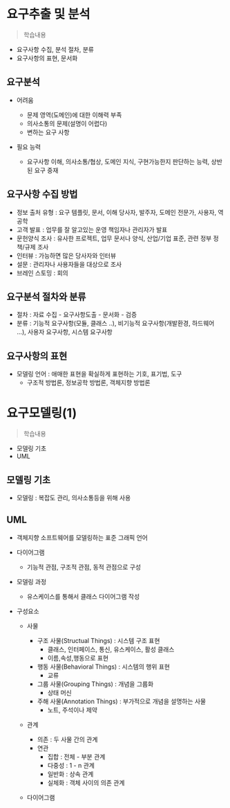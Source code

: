 # 요구추출 및 분석
> 학습내용
- 요구사항 수집, 분석 절차, 분류
- 요구사항의 표현, 문서화

## 요구분석
- 어려움
    - 문제 영역(도메인)에 대한 이해력 부족
    - 의사소통의 문제(설명이 어렵다)
    - 변하는 요구 사항

- 필요 능력
    - 요구사항 이해, 의사소통/협상, 도메인 지식, 구현가능한지 판단하는 능력, 상반된 요구 중재

## 요구사항 수집 방법
- 정보 출처 유형 : 요구 템플릿, 문서, 이해 당사자, 발주자, 도메인 전문가, 사용자, 역공학
- 고객 발표 : 업무를 잘 알고있는 운영 책임자나 관리자가 발표
- 문헌양식 조사 : 유사한 프로젝트, 업무 문서나 양식, 산업/기업 표준, 관련 정부 정책/규제 조사
- 인터뷰 : 가능하면 많은 당사자와 인터뷰
- 설문 : 관리자나 사용자들을 대상으로 조사
- 브레인 스토밍 : 회의

## 요구분석 절차와 분류
- 절차 : 자료 수집 - 요구사항도출 - 문서화 - 검증
- 분류 : 기능적 요구사항(모듈, 클래스 ..), 비기능적 요구사항(개발환경, 하드웨어 ...), 사용자 요구사항, 시스템 요구사항

## 요구사항의 표현
- 모델링 언어 : 애매한 표현을 확실하게 표현하는 기호, 표기법, 도구
    - 구조적 방법론, 정보공학 방법론, 객체지향 방법론

# 요구모델링(1)
> 학습내용
- 모델링 기초
- UML

## 모델링 기초
- 모델링 : 복잡도 관리, 의사소통등을 위해 사용

## UML
- 객체지향 소프트웨어를 모델링하는 표준 그래픽 언어
- 다이어그램
    - 기능적 관점, 구조적 관점, 동적 관점으로 구성

- 모델링 과정
    - 유스케이스를 통해서 클래스 다이어그램 작성

- 구성요소
    - 사물
        - 구조 사물(Structual Things) : 시스템 구조 표현
            - 클래스, 인터페이스, 통신, 유스케이스, 활성 클래스
            - 이름,속성,행동으로 표현
        - 행동 사물(Behavioral Things) : 시스템의 행위 표현
            - 교류 
        - 그룹 사물(Grouping Things) : 개념을 그룹화
            - 상태 머신
        - 주해 사물(Annotation Things) : 부가적으로 개념을 설명하는 사물
            - 노트, 주석이나 제약

    - 관계
        - 의존 : 두 사물 간의 관계
        - 연관
            - 집합 : 전체 - 부분 관계
            - 다중성 : 1 - n 관계 
            - 일반화 : 상속 관계
            - 실체화 : 객체 사이의 의존 관계
    - 다이어그램